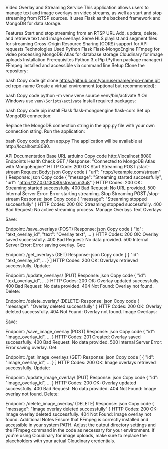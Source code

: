 Video Overlay and Streaming Service
This application allows users to manage text and image overlays on video streams, as well as start and stop streaming from RTSP sources. It uses Flask as the backend framework and MongoDB for data storage.

Features
Start and stop streaming from an RTSP URL
Add, update, delete, and retrieve text and image overlays
Serve HLS playlist and segment files for streaming
Cross-Origin Resource Sharing (CORS) support for API requests
Technologies Used
Python
Flask
Flask-MongoEngine
FFmpeg for video processing
MongoDB Atlas for database storage
Cloudinary for image uploads
Installation
Prerequisites
Python 3.x
Pip (Python package manager)
FFmpeg installed and accessible via command line
Setup
Clone the repository:

bash
Copy code
git clone https://github.com/yourusername/repo-name.git
cd repo-name
Create a virtual environment (optional but recommended):

bash
Copy code
python -m venv venv
source venv/bin/activate  # On Windows use `venv\Scripts\activate`
Install required packages:

bash
Copy code
pip install Flask flask-mongoengine flask-cors
Set up MongoDB connection:

Replace the MongoDB connection string in the app.py file with your own connection string.
Run the application:

bash
Copy code
python app.py
The application will be available at http://localhost:8080.

API Documentation
Base URL
arduino
Copy code
http://localhost:8080
Endpoints
Health Check
GET /
Response: "Connected to MongoDB Atlas with MongoEngine"
HTTP Code: 200 OK
Start Streaming
POST /start-stream
Request Body:
json
Copy code
{
    "url": "rtsp://example.com/stream"
}
Response:
json
Copy code
{
    "message": "Streaming started successfully",
    "url": "http://127.0.0.1:8080/stream.m3u8"
}
HTTP Codes:
200 OK: Streaming started successfully.
400 Bad Request: No URL provided.
500 Internal Server Error: Error starting streaming.
Stop Streaming
POST /stop-stream
Response:
json
Copy code
{
    "message": "Streaming stopped successfully"
}
HTTP Codes:
200 OK: Streaming stopped successfully.
400 Bad Request: No active streaming process.
Manage Overlays
Text Overlays:

Save:

Endpoint: /save_overlays (POST)
Response:
json
Copy code
{
    "id": "text_overlay_id",
    "text": "Overlay text",
    ...
}
HTTP Codes:
200 OK: Overlay saved successfully.
400 Bad Request: No data provided.
500 Internal Server Error: Error saving overlay.
Get:

Endpoint: /get_overlays (GET)
Response:
json
Copy code
[
    {
        "id": "text_overlay_id",
        ...
    }
]
HTTP Codes:
200 OK: Overlays retrieved successfully.
Update:

Endpoint: /update_overlays/<id> (PUT)
Response:
json
Copy code
{
    "id": "text_overlay_id",
    ...
}
HTTP Codes:
200 OK: Overlay updated successfully.
400 Bad Request: No data provided.
404 Not Found: Overlay not found.
Delete:

Endpoint: /delete_overlay/<id> (DELETE)
Response:
json
Copy code
{
    "message": "Overlay deleted successfully"
}
HTTP Codes:
200 OK: Overlay deleted successfully.
404 Not Found: Overlay not found.
Image Overlays:

Save:

Endpoint: /save_image_overlay (POST)
Response:
json
Copy code
{
    "id": "image_overlay_id",
    ...
}
HTTP Codes:
201 Created: Overlay saved successfully.
400 Bad Request: No data provided.
500 Internal Server Error: Error saving overlay.
Get:

Endpoint: /get_image_overlays (GET)
Response:
json
Copy code
[
    {
        "id": "image_overlay_id",
        ...
    }
]
HTTP Codes:
200 OK: Image overlays retrieved successfully.
Update:

Endpoint: /update_image_overlay/<id> (PUT)
Response:
json
Copy code
{
    "id": "image_overlay_id",
    ...
}
HTTP Codes:
200 OK: Overlay updated successfully.
400 Bad Request: No data provided.
404 Not Found: Image overlay not found.
Delete:

Endpoint: /delete_image_overlay/<id> (DELETE)
Response:
json
Copy code
{
    "message": "Image overlay deleted successfully"
}
HTTP Codes:
200 OK: Image overlay deleted successfully.
404 Not Found: Image overlay not found.
Additional Notes
Ensure that FFmpeg is correctly installed and accessible in your system PATH.
Adjust the output directory settings and the FFmpeg command in the code as necessary for your environment.
If you're using Cloudinary for image uploads, make sure to replace the placeholders with your actual Cloudinary credentials.

